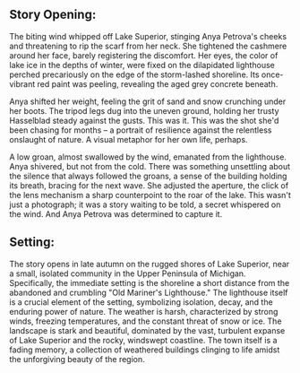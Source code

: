 ## Story Opening:

The biting wind whipped off Lake Superior, stinging Anya Petrova's cheeks and threatening to rip the scarf from her neck. She tightened the cashmere around her face, barely registering the discomfort. Her eyes, the color of lake ice in the depths of winter, were fixed on the dilapidated lighthouse perched precariously on the edge of the storm-lashed shoreline. Its once-vibrant red paint was peeling, revealing the aged grey concrete beneath.

Anya shifted her weight, feeling the grit of sand and snow crunching under her boots. The tripod legs dug into the uneven ground, holding her trusty Hasselblad steady against the gusts. This was it. This was the shot she'd been chasing for months – a portrait of resilience against the relentless onslaught of nature. A visual metaphor for her own life, perhaps.

A low groan, almost swallowed by the wind, emanated from the lighthouse. Anya shivered, but not from the cold. There was something unsettling about the silence that always followed the groans, a sense of the building holding its breath, bracing for the next wave. She adjusted the aperture, the click of the lens mechanism a sharp counterpoint to the roar of the lake. This wasn't just a photograph; it was a story waiting to be told, a secret whispered on the wind. And Anya Petrova was determined to capture it.

## Setting:

The story opens in late autumn on the rugged shores of Lake Superior, near a small, isolated community in the Upper Peninsula of Michigan. Specifically, the immediate setting is the shoreline a short distance from the abandoned and crumbling "Old Mariner's Lighthouse." The lighthouse itself is a crucial element of the setting, symbolizing isolation, decay, and the enduring power of nature. The weather is harsh, characterized by strong winds, freezing temperatures, and the constant threat of snow or ice. The landscape is stark and beautiful, dominated by the vast, turbulent expanse of Lake Superior and the rocky, windswept coastline. The town itself is a fading memory, a collection of weathered buildings clinging to life amidst the unforgiving beauty of the region.

